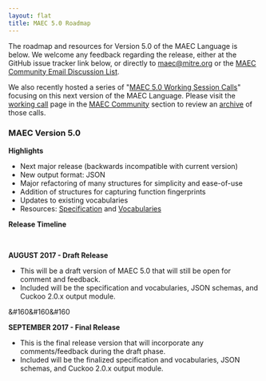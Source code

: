 ```yaml
---
layout: flat
title: MAEC 5.0 Roadmap
---
```


The roadmap and resources for Version 5.0 of the MAEC Language is below. We welcome any feedback regarding the release, either at the GitHub issue tracker link below, or directly to <a href="mailto:maec@mitre.org">maec@mitre.org</a> or the <a href="http://maecproject.github.io/community/#discussion-lists--archives">MAEC Community Email Discussion List</a>. 

We also recently hosted a series of "<a href="/working-call">MAEC 5.0 Working Session Calls</a>" focusing on this next version of the MAEC Language. Please visit the <a href="/working-call">working call</a> page in the <a href="/community">MAEC Community</a> section to review an <a href="/working-call/#maec-50-working-calls-archive">archive</a> of those calls.

<div class="row">
  <div class="col-md-6">
    <div class="panel panel-default">
      <div class="panel-heading">
        <h3 class="panel-title"><b>MAEC Version 5.0</b></h3>
      </div>
      <div class="panel-body">
<strong>Highlights</strong>
<p></p>      
 <ul>
		  <li>Next major release (backwards incompatible with current version)</li>
		  <li>New output format: JSON</li>
		  <li>Major refactoring of many structures for simplicity and ease-of-use</li>
		  <li>Addition of structures for capturing function fingerprints</li>
		  <li>Updates to existing vocabularies</li>
	          <li>Resources: <a href="https://docs.google.com/document/d/1cnjjZAPHITFjo_8xGVBo1mX9Qvo7pN-YJ4pRZwdsuL0/edit#heading=h.2gtji7hk59te">Specification</a> and <a href="https://docs.google.com/document/d/1btZGq2H6xtSsjrweL6NMXx7KHg6B2yIZkz9nSe6JZfA/edit#">Vocabularies</a></li>
			  </ul>

<p></p>
<strong>Release Timeline</strong>
<p></p>
&#160&#160&#160<p><strong>AUGUST 2017 - Draft Release</strong></p>
       <ul style="list-style-type:disc">
                  <li>This will be a draft version of MAEC 5.0 that will still be open for comment and feedback.</li>
                  <li>Included will be the specification and vocabularies, JSON schemas, and Cuckoo 2.0.x output module.</li>
       </ul>
       
&#160&#160&#160<p><strong>SEPTEMBER 2017 - Final Release</strong></p> 
       <ul style="list-style-type:disc">
	         <li>This is the final release version that will incorporate any comments/feedback during the draft phase.</li>
	         <li>Included will be the finalized specification and vocabularies, JSON schemas, and Cuckoo 2.0.x output module.</li>
	</ul>

